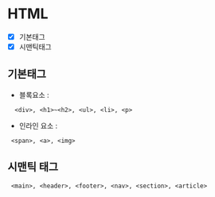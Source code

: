 # HTML
- [x] 기본태그
- [x] 시맨틱태그

## 기본태그
+ 블록요소 :
```
  <div>, <h1>~<h2>, <ul>, <li>, <p>
```
+ 인라인 요소 :
```
 <span>, <a>, <img>
```
## 시맨틱 태그
```
 <main>, <header>, <footer>, <nav>, <section>, <article>
```
